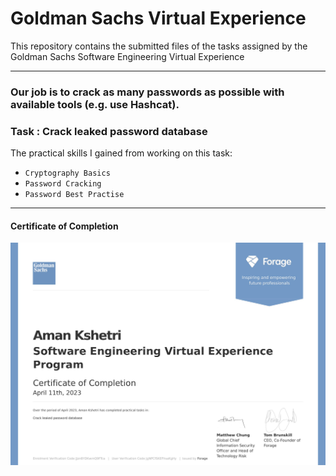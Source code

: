 # Goldman Sachs Virtual Experience
This repository contains the submitted files of the tasks assigned by the Goldman Sachs Software Engineering Virtual Experience

---
### Our job is to crack as many passwords as possible with available tools (e.g. use Hashcat). 

### Task : Crack leaked password database
The practical skills I gained from working on this task:
- `Cryptography Basics` 
- `Password Cracking`
- `Password Best Practise`

---
#### Certificate of Completion
![Cert](./Aman_Kshetri_Goldman_Sachs_SWE.jpg)
